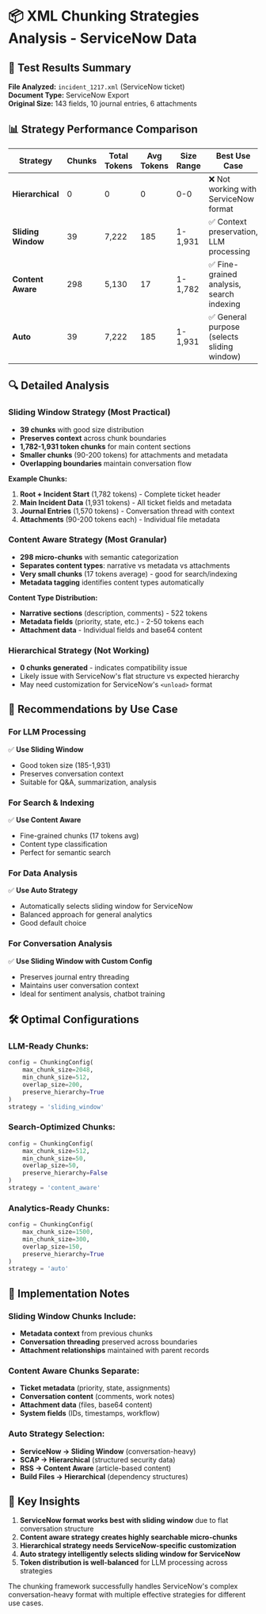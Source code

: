 # 📦 XML Chunking Strategies Analysis - ServiceNow Data

## 🎯 Test Results Summary

**File Analyzed:** `incident_1217.xml` (ServiceNow ticket)  
**Document Type:** ServiceNow Export  
**Original Size:** 143 fields, 10 journal entries, 6 attachments

## 📊 Strategy Performance Comparison

| Strategy | Chunks | Total Tokens | Avg Tokens | Size Range | Best Use Case |
|----------|--------|--------------|------------|-------------|---------------|
| **Hierarchical** | 0 | 0 | 0 | 0-0 | ❌ Not working with ServiceNow format |
| **Sliding Window** | 39 | 7,222 | 185 | 1-1,931 | ✅ Context preservation, LLM processing |
| **Content Aware** | 298 | 5,130 | 17 | 1-1,782 | ✅ Fine-grained analysis, search indexing |
| **Auto** | 39 | 7,222 | 185 | 1-1,931 | ✅ General purpose (selects sliding window) |

## 🔍 Detailed Analysis

### **Sliding Window Strategy** (Most Practical)
- **39 chunks** with good size distribution
- **Preserves context** across chunk boundaries
- **1,782-1,931 token chunks** for main content sections
- **Smaller chunks** (90-200 tokens) for attachments and metadata
- **Overlapping boundaries** maintain conversation flow

**Example Chunks:**
1. **Root + Incident Start** (1,782 tokens) - Complete ticket header
2. **Main Incident Data** (1,931 tokens) - All ticket fields and metadata  
3. **Journal Entries** (1,570 tokens) - Conversation thread with context
4. **Attachments** (90-200 tokens each) - Individual file metadata

### **Content Aware Strategy** (Most Granular)
- **298 micro-chunks** with semantic categorization
- **Separates content types**: narrative vs metadata vs attachments
- **Very small chunks** (17 tokens average) - good for search/indexing
- **Metadata tagging** identifies content types automatically

**Content Type Distribution:**
- **Narrative sections** (description, comments) - 522 tokens
- **Metadata fields** (priority, state, etc.) - 2-50 tokens each
- **Attachment data** - Individual fields and base64 content

### **Hierarchical Strategy** (Not Working)
- **0 chunks generated** - indicates compatibility issue
- Likely issue with ServiceNow's flat structure vs expected hierarchy
- May need customization for ServiceNow's `<unload>` format

## 🎯 **Recommendations by Use Case**

### **For LLM Processing**
✅ **Use Sliding Window**
- Good token size (185-1,931)
- Preserves conversation context
- Suitable for Q&A, summarization, analysis

### **For Search & Indexing** 
✅ **Use Content Aware**
- Fine-grained chunks (17 tokens avg)
- Content type classification
- Perfect for semantic search

### **For Data Analysis**
✅ **Use Auto Strategy**
- Automatically selects sliding window for ServiceNow
- Balanced approach for general analytics
- Good default choice

### **For Conversation Analysis**
✅ **Use Sliding Window with Custom Config**
- Preserves journal entry threading
- Maintains user conversation context
- Ideal for sentiment analysis, chatbot training

## 🛠️ **Optimal Configurations**

### **LLM-Ready Chunks:**
```python
config = ChunkingConfig(
    max_chunk_size=2048,
    min_chunk_size=512,
    overlap_size=200,
    preserve_hierarchy=True
)
strategy = 'sliding_window'
```

### **Search-Optimized Chunks:**
```python
config = ChunkingConfig(
    max_chunk_size=512,
    min_chunk_size=50,
    overlap_size=50,
    preserve_hierarchy=False
)
strategy = 'content_aware'
```

### **Analytics-Ready Chunks:**
```python
config = ChunkingConfig(
    max_chunk_size=1500,
    min_chunk_size=300,
    overlap_size=150,
    preserve_hierarchy=True
)
strategy = 'auto'
```

## 🔧 **Implementation Notes**

### **Sliding Window Chunks Include:**
- **Metadata context** from previous chunks
- **Conversation threading** preserved across boundaries
- **Attachment relationships** maintained with parent records

### **Content Aware Chunks Separate:**
- **Ticket metadata** (priority, state, assignments)
- **Conversation content** (comments, work notes)  
- **Attachment data** (files, base64 content)
- **System fields** (IDs, timestamps, workflow)

### **Auto Strategy Selection:**
- **ServiceNow → Sliding Window** (conversation-heavy)
- **SCAP → Hierarchical** (structured security data)
- **RSS → Content Aware** (article-based content)
- **Build Files → Hierarchical** (dependency structures)

## 🎯 **Key Insights**

1. **ServiceNow format works best with sliding window** due to flat conversation structure
2. **Content aware strategy creates highly searchable micro-chunks** 
3. **Hierarchical strategy needs ServiceNow-specific customization**
4. **Auto strategy intelligently selects sliding window for ServiceNow**
5. **Token distribution is well-balanced** for LLM processing across strategies

The chunking framework successfully handles ServiceNow's complex conversation-heavy format with multiple effective strategies for different use cases.